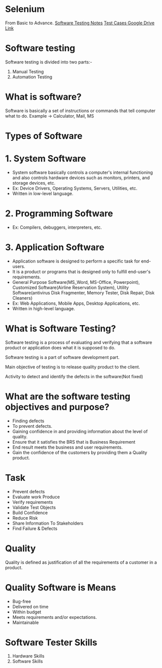 # Selenium 
From Basic to Advance.
[Software Testing Notes](https://www.dropbox.com/scl/fi/hzvjoi9qgo9m83zwse2vg/Document-1.docx?e=2&new=1&rlkey=c5xcf4p7fux3xdobxm24xxn6b&dl=0)
[Test Cases ](https://www.one-tab.com/page/WAqnTPTaSImss2QsZYfIFg)
[Google Drive Link ](https://drive.google.com/drive/folders/1pBUYDXa2tcW_1UfI_SXdnMPQ797AHNZB)

# Software testing
Software testing is divided into two parts:-
1. Manual Testing
2. Automation Testing

# What is software?
Software is basically a set of instructions or commands that tell computer what to do.
Example -> Calculator, Mail, MS 

# Types of Software
# 1. System Software
- System software basically controls a computer's internal functioning and also controls hardware devices such as monitors, printers, and storage devices, etc.
- Ex: Device Drivers, Operating Systems, Servers, Utilities, etc.
- Written in low-level language.
# 2.  Programming Software
- Ex: Compilers, debuggers, interpreters, etc.
# 3. Application Software
- Application software is designed to perform a specific task for end-users.
- It is a product or programs that is designed only to fulfill end-user's requirements.
- General Purpose Software(MS_Word, MS-Office, Powerpoint), Customized Software(Airline Reservation System), Utility Software(antivirus Disk Fragmenter, Memory Tester, Disk Repair, Disk Cleaners)
- Ex: Web Applications, Mobile Apps, Desktop Applications, etc.
- Written in high-level language.

# What is Software Testing?
Software testing is a process of evaluating and verifying that a software product or application does what it is supposed to do.

Software testing is a part  of software development part.

Main objective of testing is to release quality product to the client.

Activity to detect and identify the defects in the software(Not fixed)

# What are the software testing objectives and purpose?
- Finding defects
- To prevent defects.
- Gaining confidence in and providing information about the level of quality.
- Ensure that it satisfies the BRS that is Business Requirement
- End result meets the business and user requirements.
- Gain the confidence of the customers by providing them a Quality product.

# Task 
- Prevent defects
- Evaluate work Produce
- Verify requirements
- Validate Test Objects
- Build Confidence
- Reduce Risk
- Share Information To Stakeholders
- Find Failure & Defects

# Quality
Quality is defined as justification of all the requirements of a customer in a product.

# Quality  Software is Means
- Bug-free
- Delivered on time
- Within budget
- Meets requirements and/or expectations.
- Maintainable

# Software Tester Skills
1. Hardware Skills
2. Software Skills

